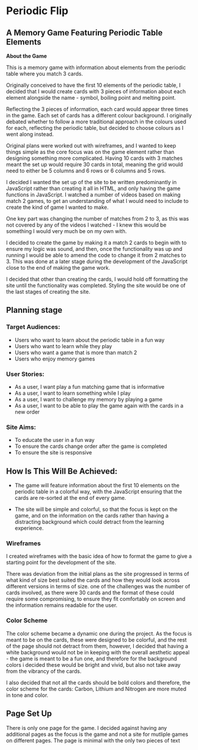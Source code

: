 # Periodic Flip #

## A Memory Game Featuring Periodic Table Elements ## 

**About the Game**

This is a memory game with information about elements from the periodic table where you match 3 cards.

Originally conceived to have the first 10 elements of the periodic table, I decided that I would create cards with 3 pieces of information about each element alongside the name - symbol, boiling point and melting point.

Reflecting the 3 pieces of information, each card would appear three times in the game. Each set of cards has a different colour background. I originally debated whether to follow a more traditional approach in the colours used for each, reflecting the periodic table, but decided to choose colours as I went along instead.

Original plans were worked out with wireframes, and I wanted to keep things simple as the core focus was on the game element rather than designing something more complicated. Having 10 cards with 3 matches meant the set up would require 30 cards in total, meaning the grid would need to either be 5 columns and 6 rows or 6 columns and 5 rows. 

I decided I wanted the set up of the site to be written predominantly in JavaScript rather than creating it all in HTML, and only having the game functions in JavaScript. I watched a number of videos based on making match 2 games, to get an understanding of what I would need to include to create the kind of game I wanted to make. 

One key part was changing the number of matches from 2 to 3, as this was not covered by any of the videos I watched - I knew this would be something I would very much be on my own with. 

I decided to create the game by making it a match 2 cards to begin with to ensure my logic was sound, and then, once the functionality was up and running I would be able to amend the code to change it from 2 matches to 3. This was done at a later stage during the development of the JavaScript close to the end of making the game work.

I decided that other than creating the cards, I would hold off formatting the site until the functionality was completed. Styling the site would be one of the last stages of creating the site.

## **Planning stage**
### **Target Audiences:**
* Users who want to learn about the periodic table in a fun way
* Users who want to learn while they play
* Users who want a game that is more than match 2
* Users who enjoy memory games 


### **User Stories:**
* As a user, I want play a fun matching game that is informative
* As a user, I want to learn something while I play
* As a user, I want to challenge my memory by playing a game
* As a user, I want to be able to play the game again with the cards in a new order


### **Site Aims:**
* To educate the user in a fun way
* To ensure the cards change order after the game is completed
* To ensure the site is responsive

## **How Is This Will Be Achieved:**
* The game will feature information about the first 10 elements on the periodic table in a colorful way, with the JavaScript ensuring that the cards are re-sorted at the end of every game.  

* The site will be simple and colorful, so that the focus is kept on the game, and on the information on the cards rather than having a distracting background which could detract from the learning experience.

### **Wireframes**

I created wireframes with the basic idea of how to format the game to give a starting point for the development of the site.

There was deviation from the initial plans as the site progressed in terms of what kind of size best suited the cards and how they would look across different versions in terms of size. one of the challenges was the number of cards involved, as there were 30 cards and the format of these could require some compromising, to ensure they fit comfortably on screen and the information remains readable for the user.

### **Color Scheme**

The color scheme became a dynamic one during the project. As the focus is meant to be on the cards, these were designed to be colorful, and the rest of the page should not detract from them, however, I decided that having a white background would not be in keeping with the overall aesthetic appeal - the game is meant to be a fun one, and therefore for the background colors i decided these would be bright and vivid, but also not take away from the vibrancy of the cards. 

I also decided that not all the cards should be bold colors and therefore, the color scheme for the cards: Carbon, Lithium and Nitrogen are more muted in tone and color.

## **Page Set Up**

There is only one page for the game. I decided against having any additional pages as the focus is the game and not a site for mutliple games on different pages. The page is minimal with the only two pieces of text 

